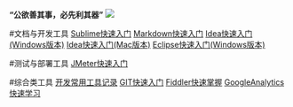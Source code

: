 **“公欲善其事，必先利其器”**
![](http://images2017.cnblogs.com/blog/636325/201708/636325-20170807183001143-1685801659.png)

#文档与开发工具
[Sublime快速入门](http://www.cnblogs.com/wanliwang01/p/sublime_fast.html)
[Markdown快速入门](http://www.cnblogs.com/wanliwang01/p/markdown_fast.html)
[Idea快速入门(Windows版本)](http://www.cnblogs.com/wanliwang01/p/idea_fast_windows.html)
[Idea快速入门(Mac版本)](http://www.cnblogs.com/wanliwang01/p/idea_fast_mac.html)
[Eclipse快速入门(Windows版本)](http://www.cnblogs.com/wanliwang01/p/eclipse_fast_windows.html)

#测试与部署工具
[JMeter快速入门](http://www.cnblogs.com/wanliwang01/p/jmeter_fast.html)




#综合类工具
[开发常用工具记录](http://www.cnblogs.com/wanliwang01/p/tool_01.html)
[GIT快速入门](http://www.cnblogs.com/wanliwang01/p/git_fast.html)
[Fiddler快速掌握]()
[GoogleAnalytics快速学习]()



